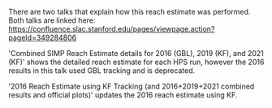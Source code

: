 There are two talks that explain how this reach estimate was performed.
Both talks are linked here: https://confluence.slac.stanford.edu/pages/viewpage.action?pageId=349284806

'Combined SIMP Reach Estimate details for 2016 (GBL), 2019 (KF), and 2021 (KF)' shows the detailed reach estimate for each HPS run, however the 2016 results in this talk used GBL tracking and is deprecated. 

'2016 Reach Estimate using KF Tracking (and 2016+2019+2021 combined results and <pending> official plots)' updates the 2016 reach estimate using KF. 
